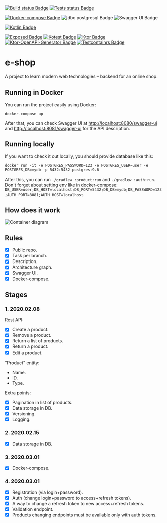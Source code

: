 [![Build status Badge](https://github.com/SerVB/e-shop/workflows/Build/badge.svg)](https://github.com/SerVB/e-shop/actions)
[![Tests status Badge](https://github.com/SerVB/e-shop/workflows/Tests/badge.svg)](https://github.com/SerVB/e-shop/actions)

[![Docker-compose Badge](https://img.shields.io/badge/docker-compose-blue.svg)](https://docs.docker.com/compose/)
![jdbc postgresql Badge](https://img.shields.io/badge/jdbc-postgresql-darkblue.svg)
![Swagger UI Badge](https://img.shields.io/badge/swagger-ui-black.svg)

[![Kotlin Badge](https://img.shields.io/badge/Kotlin-1.3.71-green.svg)](https://kotlinlang.org/)

[![Exposed Badge](https://img.shields.io/badge/Exposed-0.22.1-green.svg)](https://github.com/papsign/Ktor-OpenAPI-Generator)
[![Kotest Badge](https://img.shields.io/badge/Kotest-4.0.2-green.svg)](https://github.com/kotest/kotest)
[![Ktor Badge](https://img.shields.io/badge/Ktor-1.3.2-green.svg)](https://ktor.io/)
[![Ktor-OpenAPI-Generator Badge](https://img.shields.io/badge/Ktor%20OpenAPI%20Generator-646f366-green.svg)](https://github.com/papsign/Ktor-OpenAPI-Generator)
[![Testcontainrs Badge](https://img.shields.io/badge/Testcontainers-1.13.0-blue.svg)](https://www.testcontainers.org/)
# e-shop
A project to learn modern web technologies – backend for an online shop.

## Running in Docker
You can run the project easily using Docker:
```shell script
docker-compose up
```

After that, you can check Swagger UI at <http://localhost:8080/swagger-ui> and <http://localhost:8081/swagger-ui> for the API description.

## Running locally
If you want to check it out locally, you should provide database like this:
```shell script
docker run -it -e POSTGRES_PASSWORD=123 -e POSTGRES_USER=user -e POSTGRES_DB=mydb -p 5432:5432 postgres:9.6
```

After this, you can run `./gradlew :product:run` and `./gradlew :auth:run`. Don't forget about setting env like in docker-compose: `DB_USER=user;DB_HOST=localhost;DB_PORT=5432;DB_DB=mydb;DB_PASSWORD=123;AUTH_PORT=8081;AUTH_HOST=localhost`.

## How does it work
![Container diagram](https://kroki.io/c4plantuml/svg/eNqdVE2P2jAQvftXTLmUqux2226lPS5LUPeDQkpCUU-RiQ1YJJ7InixFVf977ZAA243aanOwNOOZ9974jfIaBpewVbSGMOOaZl9GwAk2BjfqXCFj15a4oTLP2Cul06wU0jUkA9TElZbmvPBXbNT_PpnFSTwJk2AyHzfx_C6-TUbDz8Nx0H3DGCnKXHvTC0LxleE5LNGAPLNrLBgLpbGou6WVpgez6uz0wYeAy7qq47CinSWZJzdYasHNrisTf-OKmxL4ycB9B7a6IikMijKlhBfqUH1WJ6Ef3kG_KDKVclKoO67iASlTugcPhMbHocFHJaSttUDdamFZ6tQ38UzRDh4Vh-kwij2k09sqhZe0fqrDZ14iour7fwHBoisWzUvs4arxA058wa2sKNDSysjo68hHkSN2dIdhlXam5Xt9reBekbfOC_snbGWvkStlyVSYp_jAtdgPaKW1LmEd4y_GpjKr16TV2Tmajd1vdqPaM15dXF1AgcaNfR9Nxu9u4zh0eM_ATrw5QfLZGuV9C4qHScZSrdYLbF-45-jfnF2Ck3sFnqZuQCDcSG0PLH_S9CoRNaiWtHXq6gHaCJ_4PJVcuEU1mFePujXK8xJ6sk-XHz_UXMMfBVop3t4HN4Me_I3qOMfR8heR-N4jw7XUwv9XfgOqSI2T)

## Rules
- [x] Public repo.
- [x] Task per branch.
- [x] Description.
- [x] Architecture graph.
- [x] Swagger UI.
- [x] Docker-compose.

## Stages
### 1. 2020.02.08
Rest API:
- [x] Create a product.
- [x] Remove a product.
- [x] Return a list of products.
- [x] Return a product.
- [x] Edit a product.

"Product" entity:
* Name.
* ID.
* Type.

Extra points:
- [x] Pagination in list of products.
- [x] Data storage in DB.
- [x] Versioning.
- [x] Logging.

### 2. 2020.02.15
- [x] Data storage in DB.

### 3. 2020.03.01
- [x] Docker-compose.

### 4. 2020.03.01
- [x] Registration (via login+password).
- [x] Auth (change login+password to access+refresh tokens).
- [x] A way to change a refresh token to new access+refresh tokens.
- [x] Validation endpoint.
- [x] Products changing endpoints must be available only with auth tokens.
